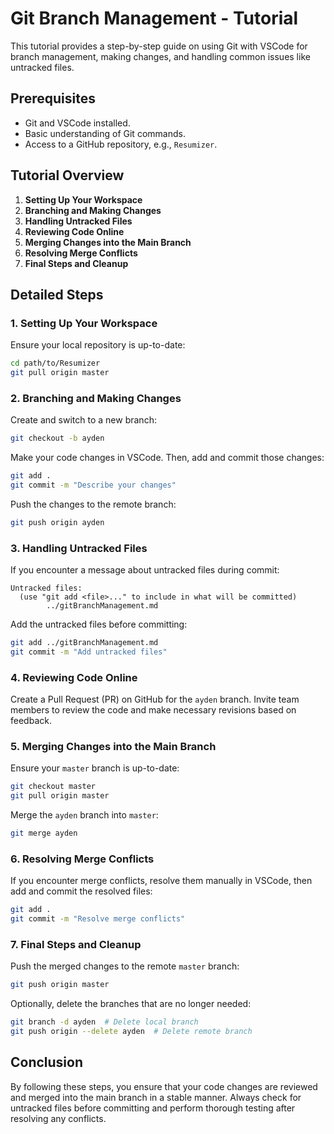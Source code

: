 # Git Branch Management - Tutorial

This tutorial provides a step-by-step guide on using Git with VSCode for branch management, making changes, and handling common issues like untracked files.

## Prerequisites

- Git and VSCode installed.
- Basic understanding of Git commands.
- Access to a GitHub repository, e.g., `Resumizer`.

## Tutorial Overview

1. **Setting Up Your Workspace**
2. **Branching and Making Changes**
3. **Handling Untracked Files**
4. **Reviewing Code Online**
5. **Merging Changes into the Main Branch**
6. **Resolving Merge Conflicts**
7. **Final Steps and Cleanup**

## Detailed Steps

### 1. Setting Up Your Workspace

Ensure your local repository is up-to-date:

```bash
cd path/to/Resumizer
git pull origin master
```

### 2. Branching and Making Changes

Create and switch to a new branch:

```bash
git checkout -b ayden
```

Make your code changes in VSCode. Then, add and commit those changes:

```bash
git add .
git commit -m "Describe your changes"
```

Push the changes to the remote branch:

```bash
git push origin ayden
```

### 3. Handling Untracked Files

If you encounter a message about untracked files during commit:

```plaintext
Untracked files:
  (use "git add <file>..." to include in what will be committed)
        ../gitBranchManagement.md
```

Add the untracked files before committing:

```bash
git add ../gitBranchManagement.md
git commit -m "Add untracked files"
```

### 4. Reviewing Code Online

Create a Pull Request (PR) on GitHub for the `ayden` branch. Invite team members to review the code and make necessary revisions based on feedback.

### 5. Merging Changes into the Main Branch

Ensure your `master` branch is up-to-date:

```bash
git checkout master
git pull origin master
```

Merge the `ayden` branch into `master`:

```bash
git merge ayden
```

### 6. Resolving Merge Conflicts

If you encounter merge conflicts, resolve them manually in VSCode, then add and commit the resolved files:

```bash
git add .
git commit -m "Resolve merge conflicts"
```

### 7. Final Steps and Cleanup

Push the merged changes to the remote `master` branch:

```bash
git push origin master
```

Optionally, delete the branches that are no longer needed:

```bash
git branch -d ayden  # Delete local branch
git push origin --delete ayden  # Delete remote branch
```

## Conclusion

By following these steps, you ensure that your code changes are reviewed and merged into the main branch in a stable manner. Always check for untracked files before committing and perform thorough testing after resolving any conflicts.
